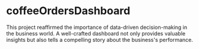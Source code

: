 # coffeeOrdersDashboard
This project reaffirmed the importance of data-driven decision-making in the business world. A well-crafted dashboard not only provides valuable insights but also tells a compelling story about the business's performance.
